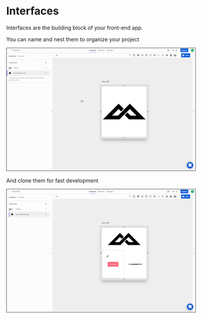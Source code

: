 # Interfaces

Interfaces are the building block of your front-end app.

You can name and nest them to organize your project

![](../../.gitbook/assets/nest.gif)

And clone them for fast development

![](../../.gitbook/assets/clone.gif)



